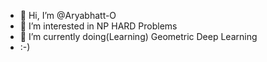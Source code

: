 - 👋 Hi, I’m @Aryabhatt-O
- 👀 I’m interested in NP HARD Problems
- 🌱 I’m currently doing(Learning) Geometric Deep Learning
- :-)
<!---
Aryabhatt-O/Aryabhatt-O is a ✨ special ✨ repository because its `README.md` (this file) appears on your GitHub profile.
You can click the Preview link to take a look at your changes.
--->
